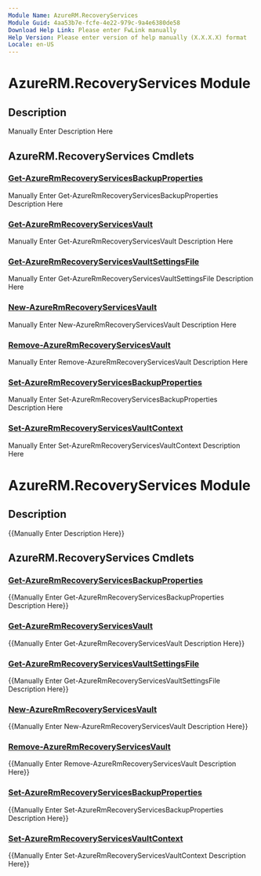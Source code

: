 ```yaml
---
Module Name: AzureRM.RecoveryServices
Module Guid: 4aa53b7e-fcfe-4e22-979c-9a4e6380de58
Download Help Link: Please enter FwLink manually
Help Version: Please enter version of help manually (X.X.X.X) format
Locale: en-US
---
```


# AzureRM.RecoveryServices Module
## Description
Manually Enter Description Here

## AzureRM.RecoveryServices Cmdlets
### [Get-AzureRmRecoveryServicesBackupProperties](Get-AzureRmRecoveryServicesBackupProperties.md)
Manually Enter Get-AzureRmRecoveryServicesBackupProperties Description Here

### [Get-AzureRmRecoveryServicesVault](Get-AzureRmRecoveryServicesVault.md)
Manually Enter Get-AzureRmRecoveryServicesVault Description Here

### [Get-AzureRmRecoveryServicesVaultSettingsFile](Get-AzureRmRecoveryServicesVaultSettingsFile.md)
Manually Enter Get-AzureRmRecoveryServicesVaultSettingsFile Description Here

### [New-AzureRmRecoveryServicesVault](New-AzureRmRecoveryServicesVault.md)
Manually Enter New-AzureRmRecoveryServicesVault Description Here

### [Remove-AzureRmRecoveryServicesVault](Remove-AzureRmRecoveryServicesVault.md)
Manually Enter Remove-AzureRmRecoveryServicesVault Description Here

### [Set-AzureRmRecoveryServicesBackupProperties](Set-AzureRmRecoveryServicesBackupProperties.md)
Manually Enter Set-AzureRmRecoveryServicesBackupProperties Description Here

### [Set-AzureRmRecoveryServicesVaultContext](Set-AzureRmRecoveryServicesVaultContext.md)
Manually Enter Set-AzureRmRecoveryServicesVaultContext Description Here


# AzureRM.RecoveryServices Module
## Description
{{Manually Enter Description Here}}

## AzureRM.RecoveryServices Cmdlets
### [Get-AzureRmRecoveryServicesBackupProperties](Get-AzureRmRecoveryServicesBackupProperties.md)
{{Manually Enter Get-AzureRmRecoveryServicesBackupProperties Description Here}}

### [Get-AzureRmRecoveryServicesVault](Get-AzureRmRecoveryServicesVault.md)
{{Manually Enter Get-AzureRmRecoveryServicesVault Description Here}}

### [Get-AzureRmRecoveryServicesVaultSettingsFile](Get-AzureRmRecoveryServicesVaultSettingsFile.md)
{{Manually Enter Get-AzureRmRecoveryServicesVaultSettingsFile Description Here}}

### [New-AzureRmRecoveryServicesVault](New-AzureRmRecoveryServicesVault.md)
{{Manually Enter New-AzureRmRecoveryServicesVault Description Here}}

### [Remove-AzureRmRecoveryServicesVault](Remove-AzureRmRecoveryServicesVault.md)
{{Manually Enter Remove-AzureRmRecoveryServicesVault Description Here}}

### [Set-AzureRmRecoveryServicesBackupProperties](Set-AzureRmRecoveryServicesBackupProperties.md)
{{Manually Enter Set-AzureRmRecoveryServicesBackupProperties Description Here}}

### [Set-AzureRmRecoveryServicesVaultContext](Set-AzureRmRecoveryServicesVaultContext.md)
{{Manually Enter Set-AzureRmRecoveryServicesVaultContext Description Here}}

